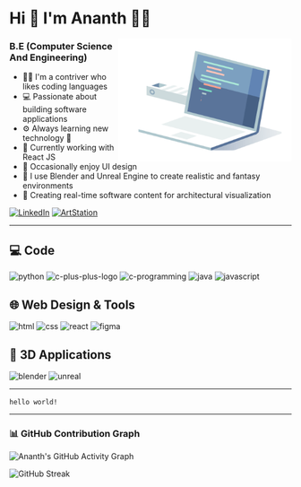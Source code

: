 # Hi 👋 I'm Ananth 👩‍💻

<img align="right" height="220" width="310" src="https://github.com/Ananth002/ICONS/blob/14ecce43908f11d8f5ddd5041c537829d3e65503/animate-1.gif"/>

### B.E (Computer Science And Engineering)

- 🐱‍👤 I'm a contriver who likes coding languages  
- 💻 Passionate about building software applications  
- ⚙ Always learning new technology 🔧  
- 🎇 Currently working with React JS  
- 📲 Occasionally enjoy UI design  
- 🌟 I use Blender and Unreal Engine to create realistic and fantasy environments  
- 🌌 Creating real-time software content for architectural visualization  

[![LinkedIn](https://img.shields.io/badge/LinkedIn-0077B5?style=for-the-badge&logo=linkedin&logoColor=white)](https://www.linkedin.com/in/ananth-j-aj/)
[![ArtStation](https://img.shields.io/badge/ArtStation-13AFF0?style=for-the-badge&logo=artstation&logoColor=white)](https://www.artstation.com/ananth_aj)

---

## 💻 Code  
<img width="50" height="50" src="https://img.icons8.com/fluency/48/python.png" alt="python"/> <img width="50" height="50" src="https://img.icons8.com/color/48/c-plus-plus-logo.png" alt="c-plus-plus-logo"/> <img width="50" height="50" src="https://img.icons8.com/color/48/c-programming.png" alt="c-programming"/> <img width="50" height="50" src="https://img.icons8.com/color/48/java-coffee-cup-logo.png" alt="java"/> <img width="50" height="50" src="https://img.icons8.com/color/48/javascript--v1.png" alt="javascript"/>

## 🌐 Web Design & Tools  
<img width="50" height="50" src="https://img.icons8.com/color/48/html-5.png" alt="html"/> <img width="50" height="50" src="https://img.icons8.com/color/48/css3.png" alt="css"/> <img width="50" height="50" src="https://img.icons8.com/color/48/react-native.png" alt="react"/> <img width="50" height="50" src="https://img.icons8.com/color/48/figma--v1.png" alt="figma"/>

## 🎨 3D Applications  
<img width="50" height="50" src="https://img.icons8.com/fluency/48/blender-3d.png" alt="blender"/> <img width="50" height="50" src="https://img.icons8.com/color/48/unreal-engine.png" alt="unreal"/>

---

```
hello world!
```

---

### 📊 GitHub Contribution Graph

![Ananth's GitHub Activity Graph](https://github-readme-activity-graph.vercel.app/graph?username=Ananth002&theme=github-compact)

![GitHub Streak](https://streak-stats.demolab.com?user=Ananth002&theme=dark)


